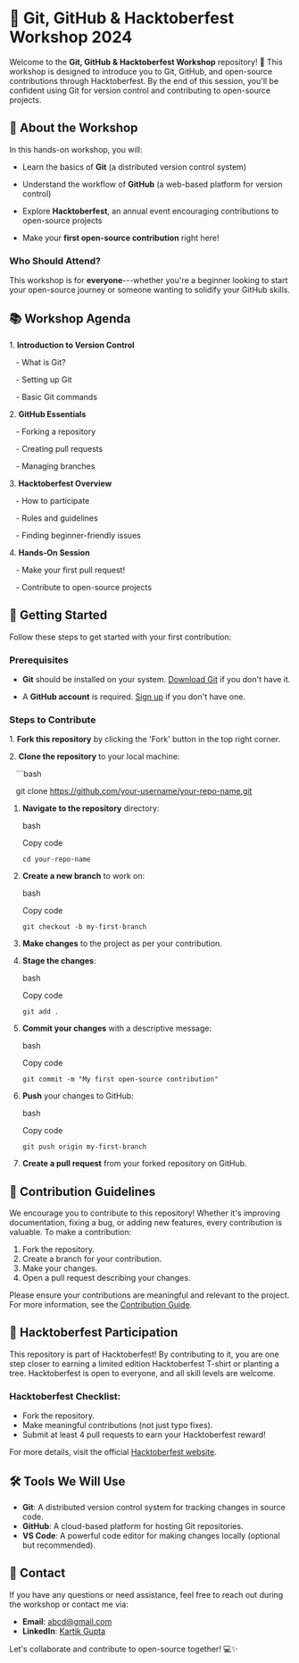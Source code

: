 # 🚀 Git, GitHub & Hacktoberfest Workshop 2024

Welcome to the **Git, GitHub & Hacktoberfest Workshop** repository! 🎉 This workshop is designed to introduce you to Git, GitHub, and open-source contributions through Hacktoberfest. By the end of this session, you'll be confident using Git for version control and contributing to open-source projects.

## 🌟 About the Workshop

In this hands-on workshop, you will:

- Learn the basics of **Git** (a distributed version control system)

- Understand the workflow of **GitHub** (a web-based platform for version control)

- Explore **Hacktoberfest**, an annual event encouraging contributions to open-source projects

- Make your **first open-source contribution** right here!

### Who Should Attend?

This workshop is for **everyone**---whether you're a beginner looking to start your open-source journey or someone wanting to solidify your GitHub skills.

## 📚 Workshop Agenda

1\. **Introduction to Version Control**

   - What is Git?

   - Setting up Git

   - Basic Git commands

2\. **GitHub Essentials**

   - Forking a repository

   - Creating pull requests

   - Managing branches

3\. **Hacktoberfest Overview**

   - How to participate

   - Rules and guidelines

   - Finding beginner-friendly issues

4\. **Hands-On Session**

   - Make your first pull request!

   - Contribute to open-source projects

## 🚀 Getting Started

Follow these steps to get started with your first contribution:

### Prerequisites

- **Git** should be installed on your system. [Download Git](https://git-scm.com/downloads) if you don't have it.

- A **GitHub account** is required. [Sign up](https://github.com/) if you don't have one.

### Steps to Contribute

1\. **Fork this repository** by clicking the 'Fork' button in the top right corner.

2\. **Clone the repository** to your local machine:

   ```bash

   git clone https://github.com/your-username/your-repo-name.git
1.  **Navigate to the repository** directory:

    bash

    Copy code

    `cd your-repo-name`

2.  **Create a new branch** to work on:

    bash

    Copy code

    `git checkout -b my-first-branch`

3.  **Make changes** to the project as per your contribution.
4.  **Stage the changes**:

    bash

    Copy code

    `git add .`

5.  **Commit your changes** with a descriptive message:

    bash

    Copy code

    `git commit -m "My first open-source contribution"`

6.  **Push** your changes to GitHub:

    bash

    Copy code

    `git push origin my-first-branch`

7.  **Create a pull request** from your forked repository on GitHub.

🤝 Contribution Guidelines
--------------------------

We encourage you to contribute to this repository! Whether it's improving documentation, fixing a bug, or adding new features, every contribution is valuable. To make a contribution:

1.  Fork the repository.
2.  Create a branch for your contribution.
3.  Make your changes.
4.  Open a pull request describing your changes.

Please ensure your contributions are meaningful and relevant to the project. For more information, see the [Contribution Guide](CONTRIBUTING.md).

🏅 Hacktoberfest Participation
------------------------------

This repository is part of Hacktoberfest! By contributing to it, you are one step closer to earning a limited edition Hacktoberfest T-shirt or planting a tree. Hacktoberfest is open to everyone, and all skill levels are welcome.

### Hacktoberfest Checklist:

-   Fork the repository.
-   Make meaningful contributions (not just typo fixes).
-   Submit at least 4 pull requests to earn your Hacktoberfest reward!

For more details, visit the official [Hacktoberfest website](https://hacktoberfest.com).

🛠️ Tools We Will Use
---------------------

-   **Git**: A distributed version control system for tracking changes in source code.
-   **GitHub**: A cloud-based platform for hosting Git repositories.
-   **VS Code**: A powerful code editor for making changes locally (optional but recommended).

📧 Contact
----------

If you have any questions or need assistance, feel free to reach out during the workshop or contact me via:

-   **Email**: abcd@gmail.com
-   **LinkedIn**: [Kartik Gupta](https://www.linkedin.com/in/kg-0805/)

Let's collaborate and contribute to open-source together! 💻✨
